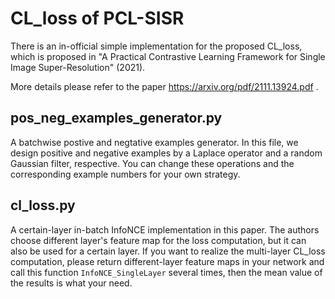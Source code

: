 # CL_loss of PCL-SISR
There is an in-official simple implementation for the proposed CL_loss, which is proposed in "A Practical Contrastive Learning Framework for Single Image Super-Resolution" (2021).

More details please refer to the paper https://arxiv.org/pdf/2111.13924.pdf .

## pos_neg_examples_generator.py
A batchwise postive and negtative examples generator. In this file, we design positive and negative examples by a Laplace operator and a random Gaussian filter, respective. You can change these operations and the corresponding example numbers for your own strategy.

## cl_loss.py
A certain-layer in-batch InfoNCE implementation in this paper. The authors choose different layer's feature map for the loss computation, but it can also be used for a certain layer. If you want to realize the multi-layer CL_loss computation, please return different-layer feature maps in your network and call this function `InfoNCE_SingleLayer` several times, then the mean value of the results is what your need.
